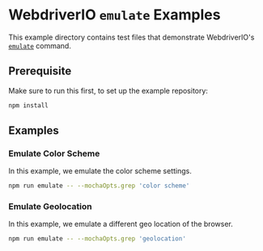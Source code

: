 # WebdriverIO `emulate` Examples

This example directory contains test files that demonstrate WebdriverIO's [`emulate`](https://webdriver.io/docs/api/browser/emulate) command.

## Prerequisite

Make sure to run this first, to set up the example repository:

```sh
npm install
```

## Examples

### Emulate Color Scheme

In this example, we emulate the color scheme settings.

```sh
npm run emulate -- --mochaOpts.grep 'color scheme'
```

### Emulate Geolocation

In this example, we emulate a different geo location of the browser.

```sh
npm run emulate -- --mochaOpts.grep 'geolocation'
```
